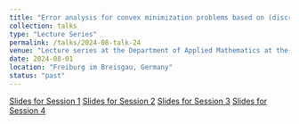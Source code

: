 ```yaml
---
title: "Error analysis for convex minimization problems based on (discrete) convex duality"
collection: talks
type: "Lecture Series"
permalink: /talks/2024-08-talk-24
venue: "Lecture series at the Department of Applied Mathematics at the University of Freiburg"
date: 2024-08-01
location: "Freiburg im Breisgau, Germany"
status: "past"
--- 
```


[Slides for Session 1](./slides/Freiburg_Session1.pdf) 
[Slides for Session 2](./slides/Freiburg_Session2.pdf) 
[Slides for Session 3](./slides/Freiburg_Session3.pdf) 
[Slides for Session 4](./slides/Freiburg_Session4.pdf) 